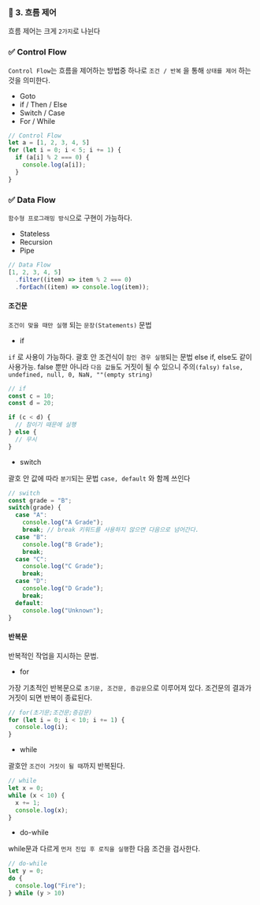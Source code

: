 
### 📌 3. 흐름 제어

흐름 제어는 크게 `2가지`로 나뉜다

### ✅ Control Flow

`Control Flow`는 흐름을 제어하는 방법중 하나로
`조건 / 반복` 을 통해 `상태를 제어` 하는것을 의미한다.

- Goto 
- if / Then / Else
- Switch / Case
- For / While

```js
// Control Flow
let a = [1, 2, 3, 4, 5]
for (let i = 0; i < 5; i += 1) {
  if (a[i] % 2 === 0) {
    console.log(a[i]);
  }
}
```

### ✅ Data Flow

`함수형 프로그래밍 방식`으로 구현이 가능하다.

- Stateless
- Recursion
- Pipe

```js
// Data Flow
[1, 2, 3, 4, 5]
  .filter((item) => item % 2 === 0)
  .forEach((item) => console.log(item));
```

#### 조건문

`조건이 맞을 때만 실행` 되는 `문장(Statements)` 문법

- if

`if` 로 사용이 가능하다. 괄호 안 조건식이 `참인 경우 실행`되는 문법
else if, else도 같이 사용가능.
false 뿐만 아니라 `다음 값들`도 거짓이 될 수 있으니 주의`(falsy)`
`false, undefined, null, 0, NaN, ""(empty string)`

```js
// if
const c = 10;
const d = 20;

if (c < d) {
  // 참이기 때문에 실행
} else {
  // 무시
}
```

- switch

괄호 안 값에 따라 `분기`되는 문법
`case, default` 와 함께 쓰인다

```js
// switch
const grade = "B";
switch(grade) {
  case "A":
    console.log("A Grade");
    break; // break 키워드를 사용하지 않으면 다음으로 넘어간다.
  case "B":
    console.log("B Grade");
    break;
  case "C":
    console.log("C Grade");
    break;
  case "D":
    console.log("D Grade");
    break;
  default:
    console.log("Unknown");
}
```

#### 반복문

반복적인 작업을 지시하는 문법.

- for

가장 기초적인 반복문으로 `초기문, 조건문, 증감문`으로 이루어져 있다.
조건문의 결과가 거짓이 되면 반복이 종료된다.

```js
// for(초기문;조건문;증감문)
for (let i = 0; i < 10; i += 1) {
  console.log(i);
}
```

- while

괄호안 `조건이 거짓이 될 때`까지 반복된다.

```js
// while
let x = 0;
while (x < 10) {
  x += 1;
  console.log(x);
}
```

- do-while

while문과 다르게 `먼저 진입 후 로직을 실행`한 다음 조건을 검사한다.

```js
// do-while
let y = 0;
do {
  console.log("Fire");
} while (y > 10)
```